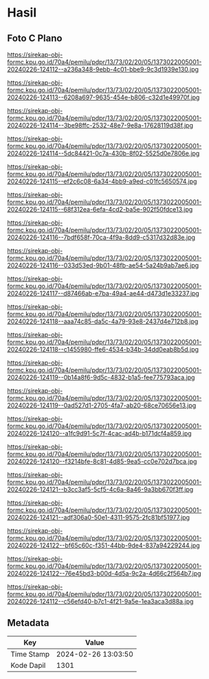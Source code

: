 # Hasil

## Foto C Plano

https://sirekap-obj-formc.kpu.go.id/70a4/pemilu/pdpr/13/73/02/20/05/1373022005001-20240226-124112--a236a348-9ebb-4c01-bbe9-9c3d1939e130.jpg

https://sirekap-obj-formc.kpu.go.id/70a4/pemilu/pdpr/13/73/02/20/05/1373022005001-20240226-124113--6208a697-9635-454e-b806-c32d1e49970f.jpg

https://sirekap-obj-formc.kpu.go.id/70a4/pemilu/pdpr/13/73/02/20/05/1373022005001-20240226-124114--3be98ffc-2532-48e7-9e8a-17628119d38f.jpg

https://sirekap-obj-formc.kpu.go.id/70a4/pemilu/pdpr/13/73/02/20/05/1373022005001-20240226-124114--5dc84421-0c7a-430b-8f02-5525d0e7806e.jpg

https://sirekap-obj-formc.kpu.go.id/70a4/pemilu/pdpr/13/73/02/20/05/1373022005001-20240226-124115--ef2c6c08-6a34-4bb9-a9ed-c01fc5650574.jpg

https://sirekap-obj-formc.kpu.go.id/70a4/pemilu/pdpr/13/73/02/20/05/1373022005001-20240226-124115--68f312ea-6efa-4cd2-ba5e-902f50fdce13.jpg

https://sirekap-obj-formc.kpu.go.id/70a4/pemilu/pdpr/13/73/02/20/05/1373022005001-20240226-124116--7bdf658f-70ca-4f9a-8dd9-c5317d32d83e.jpg

https://sirekap-obj-formc.kpu.go.id/70a4/pemilu/pdpr/13/73/02/20/05/1373022005001-20240226-124116--033d53ed-9b01-48fb-ae54-5a24b9ab7ae6.jpg

https://sirekap-obj-formc.kpu.go.id/70a4/pemilu/pdpr/13/73/02/20/05/1373022005001-20240226-124117--d87466ab-e7ba-49a4-ae44-d473d1e33237.jpg

https://sirekap-obj-formc.kpu.go.id/70a4/pemilu/pdpr/13/73/02/20/05/1373022005001-20240226-124118--aaa74c85-da5c-4a79-93e8-2437d4e712b8.jpg

https://sirekap-obj-formc.kpu.go.id/70a4/pemilu/pdpr/13/73/02/20/05/1373022005001-20240226-124118--c1455980-ffe6-4534-b34b-34dd0eab8b5d.jpg

https://sirekap-obj-formc.kpu.go.id/70a4/pemilu/pdpr/13/73/02/20/05/1373022005001-20240226-124119--0b14a8f6-9d5c-4832-b1a5-fee775793aca.jpg

https://sirekap-obj-formc.kpu.go.id/70a4/pemilu/pdpr/13/73/02/20/05/1373022005001-20240226-124119--0ad527d1-2705-4fa7-ab20-68ce70656e13.jpg

https://sirekap-obj-formc.kpu.go.id/70a4/pemilu/pdpr/13/73/02/20/05/1373022005001-20240226-124120--a1fc9d91-5c7f-4cac-ad4b-b171dcf4a859.jpg

https://sirekap-obj-formc.kpu.go.id/70a4/pemilu/pdpr/13/73/02/20/05/1373022005001-20240226-124120--f3214bfe-8c81-4d85-9ea5-cc0e702d7bca.jpg

https://sirekap-obj-formc.kpu.go.id/70a4/pemilu/pdpr/13/73/02/20/05/1373022005001-20240226-124121--b3cc3af5-5cf5-4c6a-8a46-9a3bb670f3ff.jpg

https://sirekap-obj-formc.kpu.go.id/70a4/pemilu/pdpr/13/73/02/20/05/1373022005001-20240226-124121--adf306a0-50e1-4311-9575-2fc81bf51977.jpg

https://sirekap-obj-formc.kpu.go.id/70a4/pemilu/pdpr/13/73/02/20/05/1373022005001-20240226-124122--bf65c60c-f351-44bb-9de4-837a94229244.jpg

https://sirekap-obj-formc.kpu.go.id/70a4/pemilu/pdpr/13/73/02/20/05/1373022005001-20240226-124122--76e45bd3-b00d-4d5a-9c2a-4d66c2f564b7.jpg

https://sirekap-obj-formc.kpu.go.id/70a4/pemilu/pdpr/13/73/02/20/05/1373022005001-20240226-124112--c56efd40-b7c1-4f21-9a5e-1ea3aca3d88a.jpg


## Metadata

| Key        | Value               |
| ---------- | ------------------- |
| Time Stamp | 2024-02-26 13:03:50 |
| Kode Dapil | 1301                |



